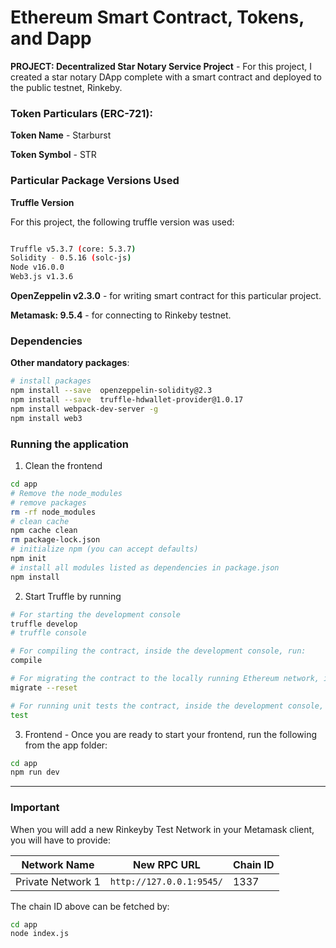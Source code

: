 # Ethereum Smart Contract, Tokens, and Dapp 

**PROJECT: Decentralized Star Notary Service Project** - For this project, I created a star notary DApp complete with a smart contract and deployed to the public testnet, Rinkeby.

### Token Particulars (ERC-721):

**Token Name** - Starburst

**Token Symbol** - STR

### Particular Package Versions Used

**Truffle Version**

For this project, the following truffle version was used:

```bash

Truffle v5.3.7 (core: 5.3.7)
Solidity - 0.5.16 (solc-js)
Node v16.0.0
Web3.js v1.3.6
```

**OpenZeppelin v2.3.0** - for writing smart contract for this particular project.

**Metamask: 9.5.4** - for connecting to Rinkeby testnet.

### Dependencies

**Other mandatory packages**:

```bash
# install packages
npm install --save  openzeppelin-solidity@2.3
npm install --save  truffle-hdwallet-provider@1.0.17
npm install webpack-dev-server -g
npm install web3
```

### Running the application
1. Clean the frontend 
```bash
cd app
# Remove the node_modules  
# remove packages
rm -rf node_modules
# clean cache
npm cache clean
rm package-lock.json
# initialize npm (you can accept defaults)
npm init
# install all modules listed as dependencies in package.json
npm install
```


2. Start Truffle by running
```bash
# For starting the development console
truffle develop
# truffle console

# For compiling the contract, inside the development console, run:
compile

# For migrating the contract to the locally running Ethereum network, inside the development console
migrate --reset

# For running unit tests the contract, inside the development console, run:
test
```

3. Frontend - Once you are ready to start your frontend, run the following from the app folder:
```bash
cd app
npm run dev
```

---

### Important
When you will add a new Rinkeyby Test Network in your Metamask client, you will have to provide:

| Network Name | New RPC URL | Chain ID |
|---|---|---|
|Private Network 1|`http://127.0.0.1:9545/`|1337 |

The chain ID above can be fetched by:
```bash
cd app
node index.js
```